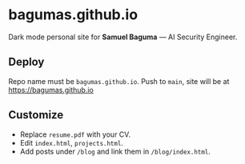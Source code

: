 # bagumas.github.io

Dark mode personal site for **Samuel Baguma** — AI Security Engineer.

## Deploy
Repo name must be `bagumas.github.io`. Push to `main`, site will be at https://bagumas.github.io

## Customize
- Replace `resume.pdf` with your CV.
- Edit `index.html`, `projects.html`.
- Add posts under `/blog` and link them in `/blog/index.html`.
